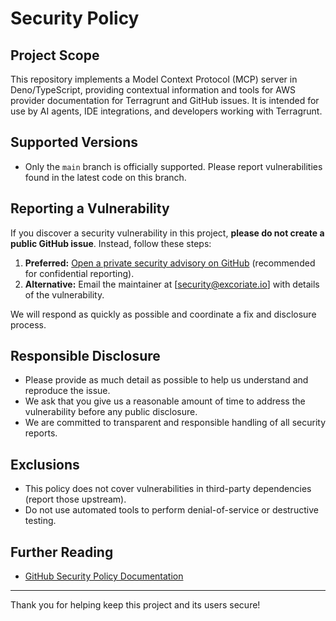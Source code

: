 # Security Policy

## Project Scope
This repository implements a Model Context Protocol (MCP) server in Deno/TypeScript, providing contextual information and tools for AWS provider documentation for Terragrunt and GitHub issues. It is intended for use by AI agents, IDE integrations, and developers working with Terragrunt.

## Supported Versions
- Only the `main` branch is officially supported. Please report vulnerabilities found in the latest code on this branch.

## Reporting a Vulnerability
If you discover a security vulnerability in this project, **please do not create a public GitHub issue**. Instead, follow these steps:

1. **Preferred:** [Open a private security advisory on GitHub](https://github.com/Excoriate/mcp-terraform-aws-provider-docs/security/advisories/new) (recommended for confidential reporting).
2. **Alternative:** Email the maintainer at [security@excoriate.io] with details of the vulnerability.

We will respond as quickly as possible and coordinate a fix and disclosure process.

## Responsible Disclosure
- Please provide as much detail as possible to help us understand and reproduce the issue.
- We ask that you give us a reasonable amount of time to address the vulnerability before any public disclosure.
- We are committed to transparent and responsible handling of all security reports.

## Exclusions
- This policy does not cover vulnerabilities in third-party dependencies (report those upstream).
- Do not use automated tools to perform denial-of-service or destructive testing.

## Further Reading
- [GitHub Security Policy Documentation](https://docs.github.com/en/code-security/getting-started/adding-a-security-policy-to-your-repository)

---

Thank you for helping keep this project and its users secure!
